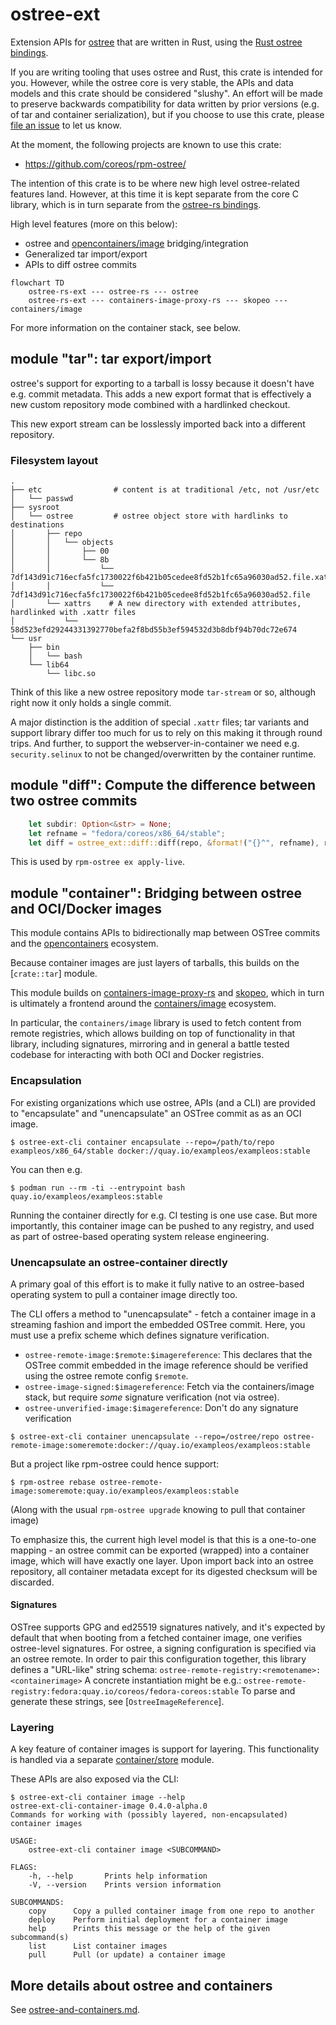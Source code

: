 # ostree-ext

Extension APIs for [ostree](https://github.com/ostreedev/ostree/) that are written in Rust, using the [Rust ostree bindings](https://crates.io/crates/ostree).

If you are writing tooling that uses ostree and Rust, this crate is intended for you.
However, while the ostree core is very stable, the APIs and data models and this crate
should be considered "slushy".  An effort will be made to preserve backwards compatibility
for data written by prior versions (e.g. of tar and container serialization), but
if you choose to use this crate, please [file an issue](https://github.com/ostreedev/ostree-rs-ext/issues)
to let us know.

At the moment, the following projects are known to use this crate:

- https://github.com/coreos/rpm-ostree/

The intention of this crate is to be where new high level ostree-related features
land.  However, at this time it is kept separate from the core C library, which
is in turn separate from the [ostree-rs bindings](https://github.com/ostreedev/ostree-rs).

High level features (more on this below):

- ostree and [opencontainers/image](https://github.com/opencontainers/image-spec) bridging/integration
- Generalized tar import/export
- APIs to diff ostree commits

```mermaid
flowchart TD
    ostree-rs-ext --- ostree-rs --- ostree
    ostree-rs-ext --- containers-image-proxy-rs --- skopeo --- containers/image
```

For more information on the container stack, see below.

## module "tar": tar export/import

ostree's support for exporting to a tarball is lossy because it doesn't have e.g. commit
metadata.  This adds a new export format that is effectively a new custom repository mode 
combined with a hardlinked checkout.

This new export stream can be losslessly imported back into a different repository.

### Filesystem layout

```
.
├── etc                # content is at traditional /etc, not /usr/etc
│   └── passwd
├── sysroot       
│   └── ostree         # ostree object store with hardlinks to destinations
│       ├── repo
│       │   └── objects
│       │       ├── 00
│       │       └── 8b
│       │           └── 7df143d91c716ecfa5fc1730022f6b421b05cedee8fd52b1fc65a96030ad52.file.xattrs
│       │           └── 7df143d91c716ecfa5fc1730022f6b421b05cedee8fd52b1fc65a96030ad52.file
│       └── xattrs    # A new directory with extended attributes, hardlinked with .xattr files
│           └── 58d523efd29244331392770befa2f8bd55b3ef594532d3b8dbf94b70dc72e674
└── usr
    ├── bin
    │   └── bash
    └── lib64
        └── libc.so
```

Think of this like a new ostree repository mode `tar-stream` or so, although right now it only holds a single commit.

A major distinction is the addition of special `.xattr` files; tar variants and support library differ too much for us to rely on this making it through round trips.  And further, to support the webserver-in-container we need e.g. `security.selinux` to not be changed/overwritten by the container runtime.

## module "diff": Compute the difference between two ostree commits

```rust
    let subdir: Option<&str> = None;
    let refname = "fedora/coreos/x86_64/stable";
    let diff = ostree_ext::diff::diff(repo, &format!("{}^", refname), refname, subdir)?;
```

This is used by `rpm-ostree ex apply-live`.

## module "container": Bridging between ostree and OCI/Docker images


This module contains APIs to bidirectionally map between OSTree commits and the [opencontainers](https://github.com/opencontainers)
ecosystem.

Because container images are just layers of tarballs, this builds on the [`crate::tar`] module.

This module builds on [containers-image-proxy-rs](https://github.com/containers/containers-image-proxy-rs)
and [skopeo](https://github.com/containers/skopeo), which in turn is ultimately a frontend
around the [containers/image](https://github.com/containers/image) ecosystem.

In particular, the `containers/image` library is used to fetch content from remote registries,
which allows building on top of functionality in that library, including signatures, mirroring
and in general a battle tested codebase for interacting with both OCI and Docker registries.

### Encapsulation

For existing organizations which use ostree, APIs (and a CLI) are provided to "encapsulate"
and "unencapsulate" an OSTree commit as as an OCI image.

```
$ ostree-ext-cli container encapsulate --repo=/path/to/repo exampleos/x86_64/stable docker://quay.io/exampleos/exampleos:stable
```
You can then e.g.

```
$ podman run --rm -ti --entrypoint bash quay.io/exampleos/exampleos:stable
```

Running the container directly for e.g. CI testing is one use case.  But more importantly, this container image
can be pushed to any registry, and used as part of ostree-based operating system release engineering.

### Unencapsulate an ostree-container directly

A primary goal of this effort is to make it fully native to an ostree-based operating system to pull a container image directly too.

The CLI offers a method to "unencapsulate" - fetch a container image in a streaming fashion and
import the embedded OSTree commit.  Here, you must use a prefix scheme which defines signature verification.

- `ostree-remote-image:$remote:$imagereference`: This declares that the OSTree commit embedded in the image reference should be verified using the ostree remote config `$remote`.
- `ostree-image-signed:$imagereference`: Fetch via the containers/image stack, but require *some* signature verification (not via ostree).
- `ostree-unverified-image:$imagereference`: Don't do any signature verification

```
$ ostree-ext-cli container unencapsulate --repo=/ostree/repo ostree-remote-image:someremote:docker://quay.io/exampleos/exampleos:stable
```

But a project like rpm-ostree could hence support:

```
$ rpm-ostree rebase ostree-remote-image:someremote:quay.io/exampleos/exampleos:stable
```

(Along with the usual `rpm-ostree upgrade` knowing to pull that container image)


To emphasize this, the current high level model is that this is a one-to-one mapping - an ostree commit
can be exported (wrapped) into a container image, which will have exactly one layer.  Upon import
back into an ostree repository, all container metadata except for its digested checksum will be discarded.

#### Signatures

OSTree supports GPG and ed25519 signatures natively, and it's expected by default that
when booting from a fetched container image, one verifies ostree-level signatures.
For ostree, a signing configuration is specified via an ostree remote.  In order to
pair this configuration together, this library defines a "URL-like" string schema:
`ostree-remote-registry:<remotename>:<containerimage>`
A concrete instantiation might be e.g.: `ostree-remote-registry:fedora:quay.io/coreos/fedora-coreos:stable`
To parse and generate these strings, see [`OstreeImageReference`].

### Layering

A key feature of container images is support for layering.  This functionality is handled
via a separate [container/store](https://docs.rs/ostree_ext/latest/ostree_ext/container/store/) module.

These APIs are also exposed via the CLI:

```
$ ostree-ext-cli container image --help
ostree-ext-cli-container-image 0.4.0-alpha.0
Commands for working with (possibly layered, non-encapsulated) container images

USAGE:
    ostree-ext-cli container image <SUBCOMMAND>

FLAGS:
    -h, --help       Prints help information
    -V, --version    Prints version information

SUBCOMMANDS:
    copy      Copy a pulled container image from one repo to another
    deploy    Perform initial deployment for a container image
    help      Prints this message or the help of the given subcommand(s)
    list      List container images
    pull      Pull (or update) a container image
```

## More details about ostree and containers

See [ostree-and-containers.md](ostree-and-containers.md).
